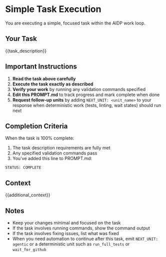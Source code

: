 # Simple Task Execution

You are executing a simple, focused task within the AIDP work loop.

## Your Task

{{task_description}}

## Important Instructions

1. **Read the task above carefully**
2. **Execute the task exactly as described**
3. **Verify your work** by running any validation commands specified
4. **Edit this PROMPT.md** to track progress and mark complete when done
5. **Request follow-up units** by adding `NEXT_UNIT: <unit_name>` to your
   response when deterministic work (tests, linting, wait states) should run
   next

## Completion Criteria

When the task is 100% complete:

1. The task description requirements are fully met
2. Any specified validation commands pass
3. You've added this line to PROMPT.md:

```text
STATUS: COMPLETE
```

## Context

{{additional_context}}

## Notes

- Keep your changes minimal and focused on the task
- If the task involves running commands, show the command output
- If the task involves fixing issues, list what was fixed
- When you need automation to continue after this task, emit `NEXT_UNIT: agentic`
  or a deterministic unit such as `run_full_tests` or `wait_for_github`

